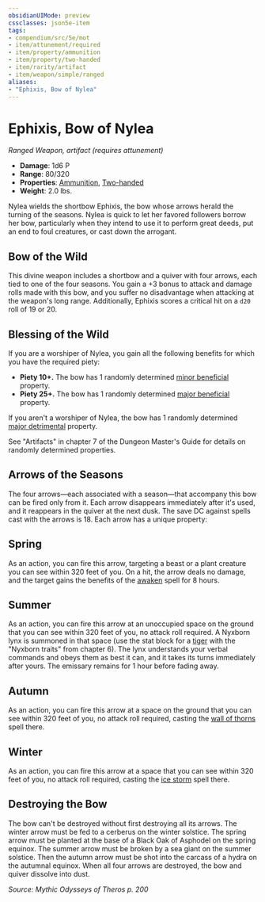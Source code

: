 ```yaml
---
obsidianUIMode: preview
cssclasses: json5e-item
tags:
- compendium/src/5e/mot
- item/attunement/required
- item/property/ammunition
- item/property/two-handed
- item/rarity/artifact
- item/weapon/simple/ranged
aliases: 
- "Ephixis, Bow of Nylea"
---
```

# Ephixis, Bow of Nylea
*Ranged Weapon, artifact (requires attunement)*  

- **Damage**: 1d6 P
- **Range**: 80/320
- **Properties**: [Ammunition](/Systems/5e/rules/item-properties.md#Ammunition), [Two-handed](/Systems/5e/rules/item-properties.md#Two-handed)
- **Weight**: 2.0 lbs.

Nylea wields the shortbow Ephixis, the bow whose arrows herald the turning of the seasons. Nylea is quick to let her favored followers borrow her bow, particularly when they intend to use it to perform great deeds, put an end to foul creatures, or cast down the arrogant.

## Bow of the Wild

This divine weapon includes a shortbow and a quiver with four arrows, each tied to one of the four seasons. You gain a +3 bonus to attack and damage rolls made with this bow, and you suffer no disadvantage when attacking at the weapon's long range. Additionally, Ephixis scores a critical hit on a `d20` roll of 19 or 20.

## Blessing of the Wild

If you are a worshiper of Nylea, you gain all the following benefits for which you have the required piety:

- **Piety 10+.** The bow has 1 randomly determined [minor beneficial](/Systems/5e/tables/artifact-properties-minor-beneficial-properties.md) property.  
- **Piety 25+.** The bow has 1 randomly determined [major beneficial](/Systems/5e/tables/artifact-properties-major-beneficial-properties.md) property.  

If you aren't a worshiper of Nylea, the bow has 1 randomly determined [major detrimental](/Systems/5e/tables/artifact-properties-major-detrimental-properties.md) property.

See "Artifacts" in chapter 7 of the Dungeon Master's Guide for details on randomly determined properties.

## Arrows of the Seasons

The four arrows—each associated with a season—that accompany this bow can be fired only from it. Each arrow disappears immediately after it's used, and it reappears in the quiver at the next dusk. The save DC against spells cast with the arrows is 18. Each arrow has a unique property:

## Spring

As an action, you can fire this arrow, targeting a beast or a plant creature you can see within 320 feet of you. On a hit, the arrow deals no damage, and the target gains the benefits of the [awaken](/Systems/5e/spells/awaken.md) spell for 8 hours.

## Summer

As an action, you can fire this arrow at an unoccupied space on the ground that you can see within 320 feet of you, no attack roll required. A Nyxborn lynx is summoned in that space (use the stat block for a [tiger](/Systems/5e/bestiary/beast/tiger.md) with the "Nyxborn traits" from chapter 6). The lynx understands your verbal commands and obeys them as best it can, and it takes its turns immediately after yours. The emissary remains for 1 hour before fading away.

## Autumn

As an action, you can fire this arrow at a space on the ground that you can see within 320 feet of you, no attack roll required, casting the [wall of thorns](/Systems/5e/spells/wall-of-thorns.md) spell there.

## Winter

As an action, you can fire this arrow at a space that you can see within 320 feet of you, no attack roll required, casting the [ice storm](/Systems/5e/spells/ice-storm.md) spell there.

## Destroying the Bow

The bow can't be destroyed without first destroying all its arrows. The winter arrow must be fed to a cerberus on the winter solstice. The spring arrow must be planted at the base of a Black Oak of Asphodel on the spring equinox. The summer arrow must be broken by a sea giant on the summer solstice. Then the autumn arrow must be shot into the carcass of a hydra on the autumnal equinox. When all four arrows are destroyed, the bow and quiver dissolve into dust.

*Source: Mythic Odysseys of Theros p. 200*